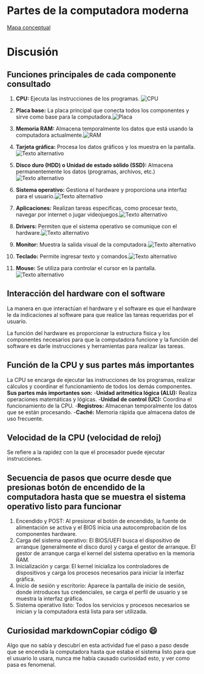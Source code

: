 # Partes de la computadora moderna 
[Mapa conceptual](https://www.canva.com/design/DAGL6vyzq4M/cO40Zn-snjw04hgy053-7A/view?utm_content=DAGL6vyzq4M&utm_campaign=designshare&utm_medium=link&utm_source=editor)

# Discusión

## Funciones principales de cada componente consultado
1. **CPU:** Ejecuta las instrucciones de los programas. ![CPU](https://hardzone.es/app/uploads-hardzone.es/2019/11/CPU.jpg)

2. **Placa base:** La placa principal que conecta todos los componentes y sirve como base para la computadora.![Placa](https://encrypted-tbn0.gstatic.com/images?q=tbn:ANd9GcTqEKudZ9WiCSHIMJBV-AI0TyTilqPg34u3Rw&s)


3. **Memoria RAM:** Almacena temporalmente los datos que está usando la computadora actualmente.![RAM](https://concepto.de/wp-content/uploads/2018/09/RAM1-e1537470550128.jpg)


4. **Tarjeta gráfica:** Procesa los datos gráficos y los muestra en la pantalla.![Texto alternativo](https://hiraoka.com.pe/media/wysiwyg/c_mo_funciona_una_tarjeta_gr_fica.jpg)


5. **Disco duro (HDD) o Unidad de estado sólido (SSD):** Almacena permanentemente los datos (programas, archivos, etc.)![Texto alternativo](https://www.xginnova.com/wp-content/uploads/2020/01/disco-duro-hdd-a-disco-duro-ssd.jpg)


6. **Sistema operativo:** Gestiona el hardware y proporciona una interfaz para el usuario.![Texto alternativo](https://ilastec.com/wp-content/uploads/2022/06/que-sistema-operativo-utilizar-empresa-windows-linux-mac.png)


7. **Aplicaciones:** Realizan tareas específicas, como procesar texto, navegar por internet o jugar videojuegos.![Texto alternativo](https://encrypted-tbn0.gstatic.com/images?q=tbn:ANd9GcSf6CAfc10c7kPmiGxWBgVxZDApC8zgNb2neQ&s)


8. **Drivers:** Permiten que el sistema operativo se comunique con el hardware.![Texto alternativo](https://vivantic.org/wp-content/uploads/actualizar-drivers-controladores-windows.png)


9. **Monitor:** Muestra la salida visual de la computadora.![Texto alternativo](https://www.lg.com/content/dam/channel/wcms/co/images/monitores/24mp400-b_awp_escb_co_c/Basic-450.jpg)

10. **Teclado:** Permite ingresar texto y comandos.![Texto alternativo](https://encrypted-tbn0.gstatic.com/images?q=tbn:ANd9GcTBV9gX7xntOoEX-Y1mxoPrQpaLoYBSNWzy1Q&s)

11. **Mouse:** Se utiliza para controlar el cursor en la pantalla.![Texto alternativo](https://encrypted-tbn0.gstatic.com/images?q=tbn:ANd9GcS-CaLZZcyVBLA4KquPKE96fauRoV01p5zw0A&s)

## Interacción del hardware con el software 
La manera en que interactúan el hardware y el software es que el hardware le da indicaciones al software para que realice las tareas requeridas por el usuario.

La función del hardware es proporcionar la estructura física y los componentes necesarios para que la computadora funcione y la función del software es darle instrucciones y herramientas para realizar las tareas.

## Función de la CPU y sus partes más importantes 
La CPU se encarga de ejecutar las instrucciones de los programas, realizar cálculos y coordinar el funcionamiento de todos los demás componentes.
**Sus partes más importantes son:**
-**Unidad aritmética lógica (ALU):** Realiza operaciones matemáticas y lógicas.
-**Unidad de control (UC):** Coordina el funcionamiento de la CPU.
-**Registros:** Almacenan temporalmente los datos que se están procesando.
-**Caché:** Memoria rápida que almacena datos de uso frecuente.

## Velocidad de la CPU (velocidad de reloj)
Se refiere a la rapidez con la que el procesador puede ejecutar instrucciones.

## Secuencia de pasos que ocurre desde que presionas botón de encendido de la computadora hasta que se muestra el sistema operativo listo para funcionar 
1. Encendido y POST: Al presionar el botón de encendido, la fuente de alimentación se activa y el BIOS inicia una autocomprobación de los componentes hardware.
2. Carga del sistema operativo: El BIOS/UEFI busca el dispositivo de arranque (generalmente el disco duro) y carga el gestor de arranque. El gestor de arranque carga el kernel del sistema operativo en la memoria RAM.
3. Inicialización y carga: El kernel inicializa los controladores de dispositivos y carga los procesos necesarios para iniciar la interfaz gráfica.
4. Inicio de sesión y escritorio: Aparece la pantalla de inicio de sesión, donde introduces tus credenciales, se carga el perfil de usuario y se muestra la interfaz gráfica.
5. Sistema operativo listo: Todos los servicios y procesos necesarios se inician y la computadora está lista para ser utilizada.

## Curiosidad markdownCopiar código :smile: 
Algo que no sabía y descubrí en esta actividad fue el paso a paso desde que se encendía la computadora hasta que estaba el sistema listo para que el usuario lo usara, nunca me había causado curiosidad esto, y ver como pasa es fenomenal.